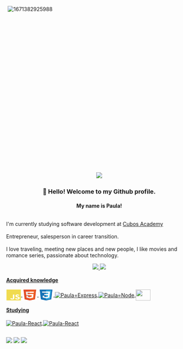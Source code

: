   <a href="https://ibb.co/SQGvSn1"><img height="450" width="500" align="right" src="https://i.ibb.co/dbxKZ23/1671382925988.png" alt="1671382925988" border="0" /></a>
 
 <div align="center">
  <br>
  <br>
  <br>
    <img src="https://i.picasion.com/pic92/00b7887165f11bea3e30f0dc9aba34db.gif">
    <h3>👋 Hello! Welcome to my Github profile.</h3>
    <h4>My name is Paula!</h4>
  </div>
 
 <div style="display: flex">
  <p>
    I'm currently studying software development at <a href="https://cubos.academy/">Cubos Academy</a><br>  
    <br> 
 Entrepreneur, salesperson in career transition.<br>
    <br>
 I love traveling, meeting new places and new people, I like movies and romance series, passionate about technology.<br>
  </p>
</div>



 
 


<div align="center">
  <a href="https://github.com/anapaulasouzasantos">
  <img width="45%" src="https://github-readme-stats.vercel.app/api?username=anapaulasouzasantos&show_icons=true&theme=radical&include_all_commits=true&count_private=true"/>
  <img width="45%" src="https://github-readme-stats.vercel.app/api/top-langs/?username=anapaulasouzasantos&layout=compact&langs_count=7&theme=radical"/>
</div>
  
  <div style="display: inline_block"><br>
    <strong>Acquired knowledge</strong>
    <br>
    <br>
  <img align="center" alt="Paula-Js" height="30" width="40" src="https://raw.githubusercontent.com/devicons/devicon/master/icons/javascript/javascript-plain.svg">
  <img align="center" alt="Paula-HTML" height="30" width="40" src="https://raw.githubusercontent.com/devicons/devicon/master/icons/html5/html5-original.svg">
  <img align="center" alt="Paula-CSS" height="30" width="40" src="https://raw.githubusercontent.com/devicons/devicon/master/icons/css3/css3-original.svg">
  <img align="center" alt="Paula=Express" height="30" width="40" src="https://cdn.jsdelivr.net/gh/devicons/devicon/icons/express/express-original.svg" />
  <img align="center" alt="Paula=Node" height="30" width="40" src="https://cdn.jsdelivr.net/gh/devicons/devicon/icons/nodejs/nodejs-original.svg" />   
  <img align="center" src="https://cdn.jsdelivr.net/gh/devicons/devicon/icons/git/git-original.svg" width="40" height="30"/>
    
</div>
  <br>
  <div>
    <strong>Studying</strong>
    <br>
    <br>
    <img align="center" alt="Paula-React" height="30" width="40" src="https://cdn.jsdelivr.net/gh/devicons/devicon/icons/react/react-original-wordmark.svg" />
    <img align="center" alt="Paula-React" height="30" width="40" src="https://cdn.jsdelivr.net/gh/devicons/devicon/icons/postgresql/postgresql-original.svg" />
          
  </div>
  
  ##
  
  <div> 
 
  <a href="https://www.instagram.com/paulinhasouzass/" target="_blank"><img src="https://img.shields.io/badge/-Instagram-%23E4405F?style=for-the-badge&logo=instagram&logoColor=white" target="_blank"></a> 
  <a href = "mailto:anapaulasouza2095@gmail.com"><img src="https://img.shields.io/badge/-Gmail-%23333?style=for-the-badge&logo=gmail&logoColor=white" target="_blank"></a>
  <a href="https://www.linkedin.com/in/paula-souzas/" target="_blank"><img src="https://img.shields.io/badge/-LinkedIn-%230077B5?style=for-the-badge&logo=linkedin&logoColor=white" target="_blank"></a> 
  </div>

 
